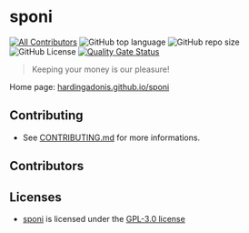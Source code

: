 # sponi

[![All Contributors](https://img.shields.io/github/all-contributors/hardingadonis/sponi?color=ee8449&style=flat-square)](#contributors)
![GitHub top language](https://img.shields.io/github/languages/top/hardingadonis/sponi)
![GitHub repo size](https://img.shields.io/github/repo-size/hardingadonis/sponi)
![GitHub License](https://img.shields.io/github/license/hardingadonis/sponi)
[![Quality Gate Status](https://sonarcloud.io/api/project_badges/measure?project=hardingadonis_sponi&metric=alert_status)](https://sonarcloud.io/summary/new_code?id=hardingadonis_sponi)

> Keeping your money is our pleasure!

Home page: [hardingadonis.github.io/sponi](https://hardingadonis.github.io/sponi)

## Contributing

- See [CONTRIBUTING.md](CONTRIBUTING.md) for more informations.

## Contributors

<!-- ALL-CONTRIBUTORS-LIST:START - Do not remove or modify this section -->
<!-- prettier-ignore-start -->
<!-- markdownlint-disable -->

<!-- markdownlint-restore -->
<!-- prettier-ignore-end -->

<!-- ALL-CONTRIBUTORS-LIST:END -->

## Licenses

- [sponi](https://github.com/hardingadonis/sponi) is licensed under the [GPL-3.0 license](LICENSE)
